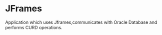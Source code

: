 # JFrames
Application which uses Jframes,communicates with Oracle Database and performs CURD operations.
